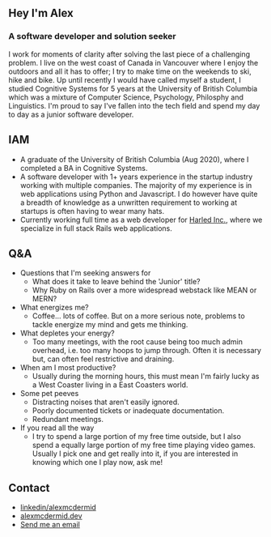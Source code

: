 ## Hey I'm Alex
### A software developer and solution seeker
I work for moments of clarity after solving the last piece of a challenging problem. I live on the west coast of Canada in Vancouver where I enjoy the outdoors and all it has to offer; I try to make time on the weekends to ski, hike and bike. Up until recently I would have called myself a student, I studied Cognitive Systems for 5 years at the University of British Columbia which was a mixture of Computer Science, Psychology, Philosphy and Linguistics. I'm proud to say I've fallen into the tech field and spend my day to day as a junior software developer. 

## IAM
- A graduate of the University of British Columbia (Aug 2020), where I completed a BA in Cognitive Systems.
- A software developer with 1+ years experience in the startup industry working with multiple companies. The majority of my experience is in web applications using Python and Javascript. I do however have quite a breadth of knowledge as a unwritten requirement to working at startups is often having to wear many hats.
- Currently working full time as a web developer for [Harled Inc.](https://github.com/harled), where we specialize in full stack Rails web applications.

## Q&A
- Questions that I'm seeking answers for
    - What does it take to leave behind the 'Junior' title?
    - Why Ruby on Rails over a more widespread webstack like MEAN or MERN?
- What energizes me?
    - Coffee... lots of coffee. But on a more serious note, problems to tackle energize my mind and gets me thinking.
- What depletes your energy?
    - Too many meetings, with the root cause being too much admin overhead, i.e. too many hoops to jump through. Often it is necessary but, can often feel restrictive and draining.
- When am I most productive?
    - Usually during the morning hours, this must mean I'm fairly lucky as a West Coaster living in a East Coasters world.
- Some pet peeves
    - Distracting noises that aren't easily ignored.
    - Poorly documented tickets or inadequate documentation.
    - Redundant meetings.
- If you read all the way
    - I try to spend a large portion of my free time outside, but I also spend a equally large portion of my free time playing video games. Usually I pick one and get really into it, if you are interested in knowing which one I play now, ask me!
## Contact
- [linkedin/alexmcdermid](https://www.linkedin.com/in/alexmcdermid/)
- [alexmcdermid.dev](https://www.alexmcdermid.dev/)
- [Send me an email](mailto:alexander.mcdermid@alumni.ubc.ca)